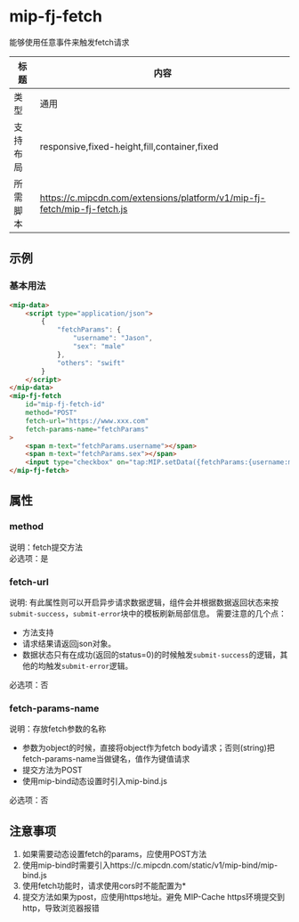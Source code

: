 # mip-fj-fetch

能够使用任意事件来触发fetch请求

标题|内容
----|----
类型|通用
支持布局|responsive,fixed-height,fill,container,fixed
所需脚本|https://c.mipcdn.com/extensions/platform/v1/mip-fj-fetch/mip-fj-fetch.js

## 示例

### 基本用法

```html
<mip-data>
    <script type="application/json">
        {
            "fetchParams": {
                "username": "Jason",
                "sex": "male"
            },
            "others": "swift"
        }
    </script>
</mip-data>
<mip-fj-fetch
    id="mip-fj-fetch-id"
    method="POST"
    fetch-url="https://www.xxx.com"
    fetch-params-name="fetchParams"
>
    <span m-text="fetchParams.username"></span>
    <span m-text="fetchParams.sex"></span>
    <input type="checkbox" on="tap:MIP.setData({fetchParams:{username:m.others,sex:'female'}}) tap:mip-fj-fetch-id.event_fetch">
</mip-fj-fetch>
```

## 属性

### method

说明：fetch提交方法  
必选项：是  

### fetch-url

说明: 有此属性则可以开启异步请求数据逻辑，组件会并根据数据返回状态来按`submit-success`，`submit-error`块中的模板刷新局部信息。
需要注意的几个点：

- 方法支持
- 请求结果请返回json对象。
- 数据状态只有在成功(返回的status=0)的时候触发`submit-success`的逻辑，其他的均触发`submit-error`逻辑。

必选项：否  

### fetch-params-name

说明：存放fetch参数的名称  

- 参数为object的时候，直接将object作为fetch body请求；否则(string)把fetch-params-name当做键名，值作为键值请求
- 提交方法为POST
- 使用mip-bind动态设置时引入mip-bind.js

必选项：否  

## 注意事项

1. 如果需要动态设置fetch的params，应使用POST方法
2. 使用mip-bind时需要引入https://c.mipcdn.com/static/v1/mip-bind/mip-bind.js
3. 使用fetch功能时，请求使用cors时不能配置为*
4. 提交方法如果为post，应使用https地址。避免 MIP-Cache https环境提交到http，导致浏览器报错
